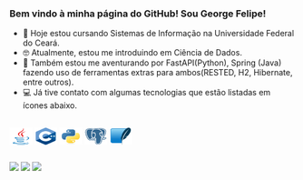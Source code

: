 ### Bem vindo à minha página do GitHub! Sou George Felipe!

- 🌱 Hoje estou cursando Sistemas de Informação na Universidade Federal do Ceará.
- 🤓 Atualmente, estou me introduindo em Ciência de Dados.
- 🍃 Também estou me aventurando por FastAPI(Python), Spring (Java) fazendo uso de ferramentas extras para ambos(RESTED, H2, Hibernate, entre outros).
- 💻 Já tive contato com algumas tecnologias que estão listadas em ícones abaixo.
<div style="display: inline_block"><br>  
  <img align="center" alt="George-Java" height="30" width="40" src="https://raw.githubusercontent.com/devicons/devicon/master/icons/java/java-original.svg">
  <img align="center" alt="George-C++" height="30" width="40" src="https://raw.githubusercontent.com/devicons/devicon/master/icons/cplusplus/cplusplus-original.svg">
  <img align="center" alt="George-Python" height="30" width="40" src="https://raw.githubusercontent.com/devicons/devicon/master/icons/python/python-original.svg">
  <img align="center" alt="George-PostgreSQL" height="30" width="40" src="https://raw.githubusercontent.com/devicons/devicon/master/icons/postgresql/postgresql-plain.svg"> 
  <img align="center" alt="George-SQLite" height="30" width="40" src="https://raw.githubusercontent.com/devicons/devicon/master/icons/sqlite/sqlite-original.svg">

</div>

##

<div> 
  <a href="https://www.instagram.com/lipe_george/" target="_blank"><img src="https://img.shields.io/badge/-Instagram-%23E4405F?style=for-the-badge&logo=instagram&logoColor=white" target="_blank"></a>
  <a href = "mailto:georgelipe2003@gmail.com"><img src="https://img.shields.io/badge/-Gmail-%23333?style=for-the-badge&logo=gmail&logoColor=white" target="_blank"></a>
  <a href="https://www.linkedin.com/in/george-f-332998249/" target="_blank"><img src="https://img.shields.io/badge/-LinkedIn-%230077B5?style=for-the-badge&logo=linkedin&logoColor=white" target="_blank"></a> 
</div>

